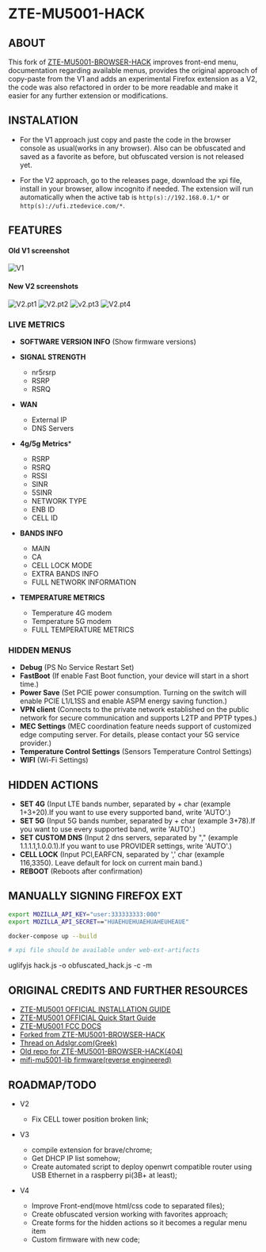 # ZTE-MU5001-HACK

## ABOUT

This fork of [ZTE-MU5001-BROWSER-HACK](https://github.com/githubxbox/ZTE-MU5001-BROWSER-HACK]) improves front-end menu, documentation regarding available menus, provides the original approach of copy-paste from the V1 and adds an experimental Firefox extension as a V2, the code was also refactored in order to be more readable and make it easier for any further extension or modifications.


## INSTALATION

- For the V1 approach just copy and paste the code in the browser console as usual(works in any browser). Also can be obfuscated and saved as a favorite as before, but obfuscated version is not released yet.

- For the V2 approach, go to the releases page, download the xpi file, install in your browser, allow incognito if needed. The extension will run automatically when the active tab is `http(s)://192.168.0.1/*` or `http(s)://ufi.ztedevice.com/*`.


## FEATURES

#### Old V1 screenshot
![V1](https://github.com/the-harry/ZTE-MU5001-HACK/assets/38408536/38f1e026-44fd-47ce-b73e-691672588918)

#### New V2 screenshots
![V2.pt1](https://github.com/githubxbox/ZTE-MU5001-BROWSER-HACK/assets/38408536/2ba7470e-36bf-4abf-bf2d-390def86d689)
![V2.pt2](https://github.com/githubxbox/ZTE-MU5001-BROWSER-HACK/assets/38408536/ddfb3c74-778d-4982-bdc0-6722e93c7577)
![v2.pt3](https://github.com/the-harry/ZTE-MU5001-HACK/assets/38408536/5232b58b-d567-4688-bca4-9137299df70e)
![V2.pt4](https://github.com/githubxbox/ZTE-MU5001-BROWSER-HACK/assets/38408536/68dd2d43-1e42-4dcd-a28f-ebfdfffc7437)

### LIVE METRICS

- **SOFTWARE VERSION INFO** (Show firmware versions)

- **SIGNAL STRENGTH**
  - nr5rsrp
  - RSRP
  - RSRQ

- **WAN**
  - External IP
  - DNS Servers

- **4g/5g Metrics***
  - RSRP
  - RSRQ
  - RSSI
  - SINR
  - 5SINR
  - NETWORK TYPE
  - ENB ID
  - CELL ID

- **BANDS INFO**
  - MAIN
  - CA
  - CELL LOCK MODE
  - EXTRA BANDS INFO
  - FULL NETWORK INFORMATION

- **TEMPERATURE METRICS**
  - Temperature 4G modem
  - Temperature 5G modem
  - FULL TEMPERATURE METRICS

### HIDDEN MENUS

- **Debug** (PS No Service Restart Set)
- **FastBoot** (If enable Fast Boot function, your device will start in a short time.)
- **Power Save** (Set PCIE power consumption. Turning on the switch will enable PCIE L1/L1SS and enable ASPM energy saving function.)
- **VPN client** (Connects to the private network established on the public network for secure communication and supports L2TP and PPTP types.)
- **MEC Settings** (MEC coordination feature needs support of customized edge computing server. For details, please contact your 5G service provider.)
- **Temperature Control Settings** (Sensors Temperature Control Settings)
- **WIFI** (Wi-Fi Settings)

## HIDDEN ACTIONS

- **SET 4G** (Input LTE bands number, separated by + char (example 1+3+20).If you want to use every supported band, write 'AUTO'.)
- **SET 5G** (Input 5G bands number, separated by + char (example 3+78).If you want to use every supported band, write 'AUTO'.)
- **SET CUSTOM DNS** (Input 2 dns servers, separated by ","  (example 1.1.1.1,1.0.0.1).If you want to use PROVIDER settings, write 'AUTO'.)
- **CELL LOCK** (Input PCI,EARFCN, separated by ',' char (example 116,3350). Leave default for lock on current main band.)
- **REBOOT** (Reboots after confirmation)

## MANUALLY SIGNING FIREFOX EXT

```bash
export MOZILLA_API_KEY="user:333333333:000"
export MOZILLA_API_SECRET=="HUAEHUEHUAEHUAHEUHEAUE"

docker-compose up --build

# xpi file should be available under web-ext-artifacts
```

uglifyjs hack.js -o obfuscated_hack.js -c -m

## ORIGINAL CREDITS AND FURTHER RESOURCES

- [ZTE-MU5001 OFFICIAL INSTALLATION GUIDE](https://oss.ztedevices.com/prod/cn/direct/hk/mu5001/MU5001%20User%20Guide%20-0115-1.pdf)
- [ZTE-MU5001 OFFICIAL Quick Start Guide](https://oss.ztedevices.com/prod/cn/direct/hk/mu5001/MU5001%20User%20Guide%20-0115-1.pdf)
- [ZTE-MU5001 FCC DOCS](https://fcc.report/FCC-ID/SRQ-MU5001)
- [Forked from ZTE-MU5001-BROWSER-HACK](https://github.com/githubxbox/ZTE-MU5001-BROWSER-HACK)
- [Thread on Adslgr.com(Greek)](https://www.adslgr.com/forum/threads/1220156-%CE%9Cifi-mu5001-Secret-settings/page3/)
- [Old repo for ZTE-MU5001-BROWSER-HACK(404)](https://github.com/sklavosit/ZTE-MU5001-BROWSER-HACK)
- [mifi-mu5001-lib firmware(reverse engineered)](https://github.com/DarkNikGr/mifi-mu5001-lib/)


## ROADMAP/TODO

- V2
  - Fix CELL tower position broken link;

- V3
  - compile extension for brave/chrome;
  - Get DHCP IP list somehow;
  - Create automated script to deploy openwrt compatible router using USB Ethernet in a raspberry pi(3B+ at least);

- V4
  - Improve Front-end(move html/css code to separated files);
  - Create obfuscated version working with favorites approach;
  - Create forms for the hidden actions so it becomes a regular menu item
  - Custom firmware with new code;

